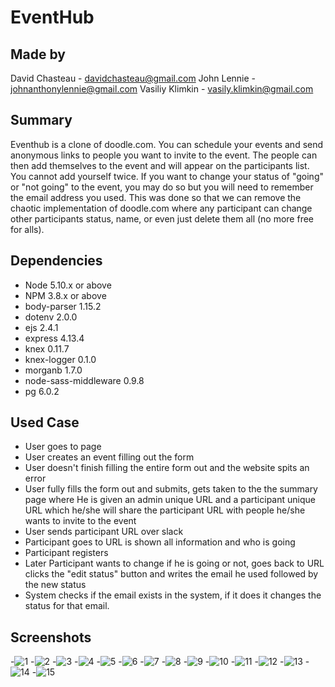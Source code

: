 # EventHub

## Made by

David Chasteau  - davidchasteau@gmail.com
John Lennie     - johnanthonylennie@gmail.com
Vasiliy Klimkin - vasily.klimkin@gmail.com

## Summary

Eventhub is a clone of doodle.com. You can schedule your events and send anonymous links to people you want to invite to the event.
The people can then add themselves to the event and will appear on the participants list. You cannot add yourself twice. If you want to 
change your status of "going" or "not going" to the event, you may do so but you will need to remember the email address you used. This was
done so that we can remove the chaotic implementation of doodle.com where any participant can change other participants status, name, or even 
just delete them all (no more free for alls).

## Dependencies

- Node 5.10.x or above
- NPM 3.8.x or above
- body-parser 1.15.2
- dotenv 2.0.0
- ejs 2.4.1
- express 4.13.4
- knex 0.11.7
- knex-logger 0.1.0
- morganb 1.7.0
- node-sass-middleware 0.9.8
- pg 6.0.2

## Used Case

- User goes to page
- User creates an event filling out the form
- User doesn't finish filling the entire form out and the website spits an error
- User fully fills the form out and submits, gets taken to the the summary page where He is given an admin unique URL and a participant unique URL which he/she will share the participant URL with people he/she wants to invite to the event
- User sends participant URL over slack
- Participant goes to URL is shown all information and who is going
- Participant registers
- Later Participant wants to change if he is going or not, goes back to URL clicks the "edit status" button and writes the email he used followed by the new status
- System checks if the email exists in the system, if it does it changes the status for that email.

## Screenshots

-![1](https://github.com/waff1e/mid_term/blob/master/docs/1-home-page.png?raw=true)
-![2](https://github.com/waff1e/mid_term/blob/master/docs/2-create-event.png?raw=true)
-![3](https://github.com/waff1e/mid_term/blob/master/docs/3-create-event-error.png?raw=true)
-![4](https://github.com/waff1e/mid_term/blob/master/docs/4-create-event-calendar.png?raw=true)
-![5](https://github.com/waff1e/mid_term/blob/master/docs/5-create-event-time-picker.png?raw=true)
-![6](https://github.com/waff1e/mid_term/blob/master/docs/6-create-event-before-submit.png?raw=true)
-![7](https://github.com/waff1e/mid_term/blob/master/docs/7-summary-page.png?raw=true)
-![8](https://github.com/waff1e/mid_term/blob/master/docs/8-summary-page-edit.png?raw=true)
-![9](https://github.com/waff1e/mid_term/blob/master/docs/9-summary-chenged-event-name.png?raw=true)
-![10](https://github.com/waff1e/mid_term/blob/master/docs/10-show-edit-desc.png?raw=true)
-![11](https://github.com/waff1e/mid_term/blob/master/docs/11-participant-invite-page.png?raw=true)
-![12](https://github.com/waff1e/mid_term/blob/master/docs/12-show-register-form.png?raw=true)
-![13](https://github.com/waff1e/mid_term/blob/master/docs/13-show-edit-status-form.png?raw=true)
-![14](https://github.com/waff1e/mid_term/blob/master/docs/14-show-all-participants.png?raw=true)
-![15](https://github.com/waff1e/mid_term/blob/master/docs/15-register-participant.png?raw=true)
